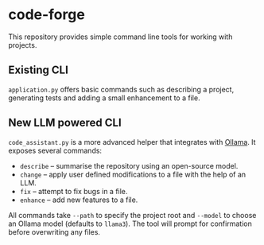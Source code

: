 # code-forge

This repository provides simple command line tools for working with projects.

## Existing CLI

`application.py` offers basic commands such as describing a project, generating
tests and adding a small enhancement to a file.

## New LLM powered CLI

`code_assistant.py` is a more advanced helper that integrates with [Ollama](https://ollama.com/).
It exposes several commands:

- `describe` – summarise the repository using an open-source model.
- `change` – apply user defined modifications to a file with the help of an LLM.
- `fix` – attempt to fix bugs in a file.
- `enhance` – add new features to a file.

All commands take `--path` to specify the project root and `--model` to choose
an Ollama model (defaults to `llama3`). The tool will prompt for confirmation
before overwriting any files.
